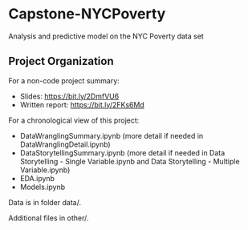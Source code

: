 Capstone-NYCPoverty
==============================

Analysis and predictive model on the NYC Poverty data set

Project Organization
------------

For a non-code project summary:
  - Slides: https://bit.ly/2DmfVU6
  - Written report: https://bit.ly/2FKs6Md

For a chronological view of this project:
  - DataWranglingSummary.ipynb (more detail if needed in DataWranglingDetail.ipynb)
  - DataStorytellingSummary.ipynb (more detail if needed in Data Storytelling - Single Variable.ipynb and Data Storytelling - Multiple Variable.ipynb)
  - EDA.ipynb
  - Models.ipynb

Data is in folder data/.

Additional files in other/.
